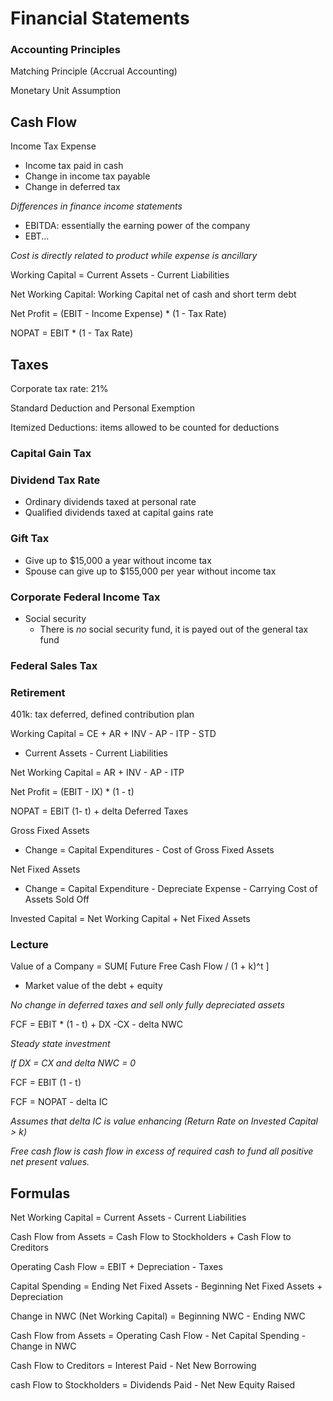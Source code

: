 # Financial Statements

### Accounting Principles

Matching Principle \(Accrual Accounting\)

Monetary Unit Assumption

## Cash Flow

Income Tax Expense

* Income tax paid in cash
* Change in income tax payable
* Change in deferred tax

_Differences in finance income statements_

* EBITDA: essentially the earning power of the company
* EBT...

_Cost is directly related to product while expense is ancillary_

Working Capital = Current Assets - Current Liabilities

Net Working Capital: Working Capital net of cash and short term debt

Net Profit = \(EBIT - Income Expense\) \* \(1 - Tax Rate\)

NOPAT = EBIT \* \(1 - Tax Rate\)

## Taxes

Corporate tax rate: 21%

Standard Deduction and Personal Exemption

Itemized Deductions: items allowed to be counted for deductions

### Capital Gain Tax

### Dividend Tax Rate

* Ordinary dividends taxed at personal rate
* Qualified dividends taxed at capital gains rate

### Gift Tax

* Give up to $15,000 a year without income tax
* Spouse can give up to $155,000 per year without income tax

### Corporate Federal Income Tax

* Social security
  * There is _no_ social security fund, it is payed out of the general tax fund

### Federal Sales Tax

### Retirement

401k: tax deferred, defined contribution plan

Working Capital = CE + AR + INV - AP - ITP - STD

* Current Assets - Current Liabilities

Net Working Capital = AR + INV - AP - ITP

Net Profit = \(EBIT - IX\) \* \(1 - t\)

NOPAT = EBIT \(1- t\) + delta Deferred Taxes

Gross Fixed Assets

* Change = Capital Expenditures - Cost of Gross Fixed Assets

Net Fixed Assets

* Change = Capital Expenditure - Depreciate Expense - Carrying Cost of Assets Sold Off

Invested Capital = Net Working Capital + Net Fixed Assets

### Lecture

Value of a Company = SUM\[ Future Free Cash Flow / \(1 + k\)^t \]

* Market value of the debt + equity

_No change in deferred taxes and sell only fully depreciated assets_

FCF = EBIT \* \(1 - t\) + DX -CX - delta NWC

_Steady state investment_

_If DX = CX and delta NWC = 0_

FCF = EBIT \(1 - t\)

FCF = NOPAT - delta IC

_Assumes that delta IC is value enhancing \(Return Rate on Invested Capital &gt; k\)_

_Free cash flow is cash flow in excess of required cash to fund all positive net present values._

## Formulas

Net Working Capital = Current Assets - Current Liabilities

Cash Flow from Assets = Cash Flow to Stockholders + Cash Flow to Creditors

Operating Cash Flow = EBIT + Depreciation - Taxes

Capital Spending = Ending Net Fixed Assets - Beginning Net Fixed Assets + Depreciation

Change in NWC \(Net Working Capital\) = Beginning NWC - Ending NWC

Cash Flow from Assets = Operating Cash Flow - Net Capital Spending - Change in NWC

Cash Flow to Creditors = Interest Paid - Net New Borrowing

cash Flow to Stockholders = Dividends Paid - Net New Equity Raised


